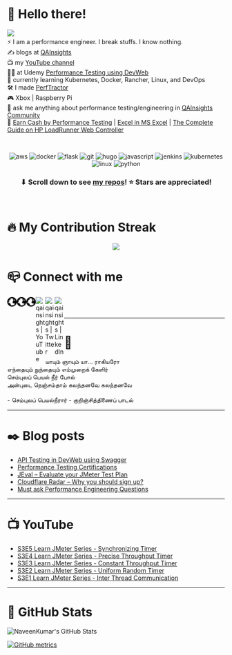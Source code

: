 # 👋 Hello there! 
![](https://komarev.com/ghpvc/?username=QAInsights&color=brightgreen)  
 ⚡ I am a performance engineer. I break stuffs. I know nothing.  
 ✍️ blogs at [QAInsights](https://qainsights.com)  
 📺 my [YouTube channel](https://qain.si/youtube)  
 👨‍🏫 at Udemy [Performance Testing using DevWeb](https://qain.si/devweb)  
 🌱 currently learning Kubernetes, Docker, Rancher, Linux, and DevOps  
 🛠 I made [PerfTractor](https://perftractor.xyz)  
 🎮 Xbox | Raspberry Pi  
 💬 ask me anything about performance testing/engineering in [QAInsights Community](https://community.qainsights.com/)  
 📘 [Earn Cash by Performance Testing](https://amzn.to/3g0rOPF) | [Excel in MS Excel](https://amzn.to/3atvJDL) | [The Complete Guide on HP LoadRunner Web Controller](https://amzn.to/3aviYZ4)

<br/>
<p align="center">
  <img src="https://devicons.github.io/devicon/devicon.git/icons/amazonwebservices/amazonwebservices-original-wordmark.svg" alt="aws" width="40" height="40"/> <img src="https://devicons.github.io/devicon/devicon.git/icons/docker/docker-original-wordmark.svg" alt="docker" width="40" height="40"/> <img src="https://www.vectorlogo.zone/logos/pocoo_flask/pocoo_flask-icon.svg" alt="flask" width="40" height="40"/> <img src="https://www.vectorlogo.zone/logos/git-scm/git-scm-icon.svg" alt="git" width="40" height="40"/> <img src="https://api.iconify.design/logos-hugo.svg" alt="hugo" width="40" height="40"/> <img src="https://devicons.github.io/devicon/devicon.git/icons/javascript/javascript-original.svg" alt="javascript" width="40" height="40"/> <img src="https://www.vectorlogo.zone/logos/jenkins/jenkins-icon.svg" alt="jenkins" width="40" height="40"/> <img src="https://www.vectorlogo.zone/logos/kubernetes/kubernetes-icon.svg" alt="kubernetes" width="40" height="40"/> <img src="https://devicons.github.io/devicon/devicon.git/icons/linux/linux-original.svg" alt="linux" width="40" height="40"/> <img src="https://devicons.github.io/devicon/devicon.git/icons/python/python-original.svg" alt="python" width="40" height="40"/>
</p>

<h3 align="center">⬇ Scroll down to see <a href="https://github.com/QAInsights?tab=repositories">my repos</a>! ⭐ Stars are appreciated!</h3>
<br/>

# 🔥 My Contribution Streak

<p align="center">
  <a href="https://github.com/QAInsights/github-readme-streak-stats">
    <img src="https://github-readme-streak-stats.herokuapp.com/?user=QAInsights#version3"/>
  </a>
</p>

# 📪 Connect with me

[<img align="left" alt="qainsights.com" width="22px" src="https://raw.githubusercontent.com/iconic/open-iconic/master/svg/globe.svg" />][website]
[<img align="left" alt="qainsights.com" width="22px" src="https://raw.githubusercontent.com/iconic/open-iconic/master/svg/globe.svg" />][opensourcewebsite]
[<img align="left" alt="qainsights.com" width="22px" src="https://raw.githubusercontent.com/iconic/open-iconic/master/svg/globe.svg" />][community]
[<img align="left" alt="qainsights | YouTube" width="22px" src="https://cdn.jsdelivr.net/npm/simple-icons@v3/icons/youtube.svg" />][youtube]
[<img align="left" alt="qainsights | Twitter" width="22px" src="https://cdn.jsdelivr.net/npm/simple-icons@v3/icons/twitter.svg" />][twitter]
[<img align="left" alt="qainsights | LinkedIn" width="22px" src="https://cdn.jsdelivr.net/npm/simple-icons@v3/icons/linkedin.svg" />][linkedin]

<br />
<br />

---
# 📜 
<p style="text-align: left">
யாயும் ஞாயும் யா... ராகியரோ  <br>
எந்தையும் நுந்தையும் எம்முறைக் கேளிர்  <br>
செம்புலப் பெயல் நீர் போல்  <br>
அன்புடை நெஞ்சம்தாம் கலந்தனவே கலந்தனவே  <br><br>
- செம்புலப் பெயல்நீரார் - குறிஞ்சித்திணைப் பாடல்  
</p>

---

# ✒️ Blog posts
<!-- BLOG-POST-LIST:START -->
- [API Testing in DevWeb using Swagger](https://qainsights.com/api-testing-in-devweb-using-swagger/)
- [Performance Testing Certifications](https://qainsights.com/performance-testing-certifications/)
- [JEval – Evaluate your JMeter Test Plan](https://qainsights.com/jeval-evaluate-your-jmeter-test-plan/)
- [Cloudflare Radar – Why you should sign up?](https://qainsights.com/cloudflare-radar-why-you-should-sign-up/)
- [Must ask Performance Engineering Questions](https://qainsights.com/performance-engineering-questions/)
<!-- BLOG-POST-LIST:END -->

---

# 📺 YouTube
<!-- YOUTUBE:START -->
- [S3E5 Learn JMeter Series - Synchronizing Timer](https://www.youtube.com/watch?v=DBaC8t3FLtU)
- [S3E4 Learn JMeter Series - Precise Throughput Timer](https://www.youtube.com/watch?v=5ovDI8Hanuc)
- [S3E3 Learn JMeter Series - Constant Throughput Timer](https://www.youtube.com/watch?v=8Wb8KtylY5M)
- [S3E2 Learn JMeter Series - Uniform Random Timer](https://www.youtube.com/watch?v=mqGl98yYJ1U)
- [S3E1 Learn JMeter Series - Inter Thread Communication](https://www.youtube.com/watch?v=yqOBDF8hXZM)
<!-- YOUTUBE:END -->

---
# 🌟 GitHub Stats

![NaveenKumar's GitHub Stats](https://github-readme-stats.vercel.app/api?username=qainsights&show_icons=true&theme=dracula)

[![GitHub metrics](https://metrics.lecoq.io/qainsights?pagespeed=1&languages=1&followup=1&isocalendar=1)](https://github.com/lowlighter/metrics)


[website]: https://qainsights.com
[twitter]: https://twitter.com/qainsights
[youtube]: https://youtube.com/qainsights
[linkedin]: https://linkedin.com/in/naveenkumarn
[community]: https://community.qainsights.com/
[opensourcewebsite]: https://qainsights.github.io/
